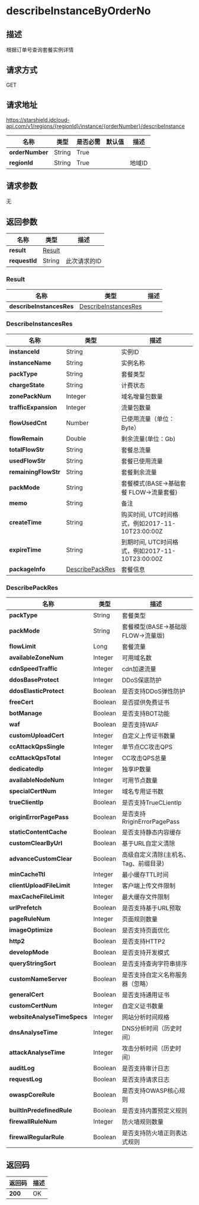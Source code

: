 # describeInstanceByOrderNo


## 描述
根据订单号查询套餐实例详情

## 请求方式
GET

## 请求地址
https://starshield.jdcloud-api.com/v1/regions/{regionId}/instance/{orderNumber}/describeInstance

|名称|类型|是否必需|默认值|描述|
|---|---|---|---|---|
|**orderNumber**|String|True| | |
|**regionId**|String|True| |地域ID|

## 请求参数
无


## 返回参数
|名称|类型|描述|
|---|---|---|
|**result**|[Result](describeInstanceByOrderNo#result)| |
|**requestId**|String|此次请求的ID|

### <div id="result">Result</div>
|名称|类型|描述|
|---|---|---|
|**describeInstancesRes**|[DescribeInstancesRes](describeInstanceByOrderNo#describeinstancesres)| |
### <div id="describeinstancesres">DescribeInstancesRes</div>
|名称|类型|描述|
|---|---|---|
|**instanceId**|String|实例ID|
|**instanceName**|String|实例名称|
|**packType**|String|套餐类型|
|**chargeState**|String|计费状态|
|**zonePackNum**|Integer|域名增量包数量|
|**trafficExpansion**|Integer|流量包数量|
|**flowUsedCnt**|Number|已使用流量（单位：Byte）|
|**flowRemain**|Double|剩余流量(单位：Gb)|
|**totalFlowStr**|String|套餐总流量|
|**usedFlowStr**|String|套餐已使用流量|
|**remainingFlowStr**|String|套餐剩余流量|
|**packMode**|String|套餐模式(BASE->基础套餐 FLOW->流量套餐)|
|**memo**|String|备注|
|**createTime**|String|购买时间, UTC时间格式，例如2017-11-10T23:00:00Z|
|**expireTime**|String|到期时间, UTC时间格式，例如2017-11-10T23:00:00Z|
|**packageInfo**|[DescribePackRes](describeInstanceByOrderNo#describepackres)|套餐信息|
### <div id="describepackres">DescribePackRes</div>
|名称|类型|描述|
|---|---|---|
|**packType**|String|套餐类型|
|**packMode**|String|套餐模型(BASE->基础版 FLOW->流量版)|
|**flowLimit**|Long|套餐流量|
|**availableZoneNum**|Integer|可用域名数|
|**cdnSpeedTraffic**|Integer|cdn加速流量|
|**ddosBaseProtect**|Integer|DDoS保底防护|
|**ddosElasticProtect**|Boolean|是否支持DDoS弹性防护|
|**freeCert**|Boolean|是否提供免费证书|
|**botManage**|Boolean|是否支持BOT功能|
|**waf**|Boolean|是否支持WAF|
|**customUploadCert**|Integer|自定义上传证书数量|
|**ccAttackQpsSingle**|Integer|单节点CC攻击QPS|
|**ccAttackQpsTotal**|Integer|CC攻击QPS总量|
|**dedicatedIp**|Integer|独享IP数量|
|**availableNodeNum**|Integer|可用节点数量|
|**specialCertNum**|Integer|域名专用证书数|
|**trueClientIp**|Boolean|是否支持TrueCLientIp|
|**originErrorPagePass**|Boolean|是否支持RriginErrorPagePass|
|**staticContentCache**|Boolean|是否支持静态内容缓存|
|**customClearByUrl**|Boolean|基于URL自定义清除|
|**advanceCustomClear**|Boolean|高级自定义清除(主机名、Tag、前缀目录)|
|**minCacheTtl**|Integer|最小缓存TTL时间|
|**clientUploadFileLimit**|Integer|客户端上传文件限制|
|**maxCacheFileLimit**|Integer|最大缓存文件限制|
|**urlPrefetch**|Boolean|是否支持基于URL预取|
|**pageRuleNum**|Integer|页面规则数量|
|**imageOptimize**|Boolean|是否支持页面优化|
|**http2**|Boolean|是否支持HTTP2|
|**developMode**|Boolean|是否支持开发模式|
|**queryStringSort**|Boolean|是否支持查询字符串排序|
|**customNameServer**|Boolean|是否支持自定义名称服务器（忽略）|
|**generalCert**|Boolean|是否支持通用证书|
|**customCertNum**|Integer|自定义证书数量|
|**websiteAnalyseTimeSpecs**|Integer|网站分析时间规格|
|**dnsAnalyseTime**|Integer|DNS分析时间（历史时间）|
|**attackAnalyseTime**|Integer|攻击分析时间（历史时间）|
|**auditLog**|Boolean|是否支持审计日志|
|**requestLog**|Boolean|是否支持请求日志|
|**owaspCoreRule**|Boolean|是否支持OWASP核心规则|
|**builtInPredefinedRule**|Boolean|是否支持内置预定义规则|
|**firewallRuleNum**|Integer|防火墙规则数量|
|**firewalRegularRule**|Boolean|是否支持防火墙正则表达式规则|

## 返回码
|返回码|描述|
|---|---|
|**200**|OK|
